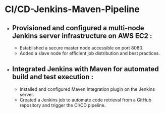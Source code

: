 # CI/CD-Jenkins-Maven-Pipeline

- ## Provisioned and configured a multi-node Jenkins server infrastructure on AWS EC2 :
  - Established a secure master node accessible on port 8080.
  - Added a slave node for efficient job distribution and best practices.
- ## Integrated Jenkins with Maven for automated build and test execution :
  - Installed and configured Maven Integration plugin on the Jenkins server.
  - Created a Jenkins job to automate code retrieval from a GitHub repository and trigger the CI/CD pipeline.


